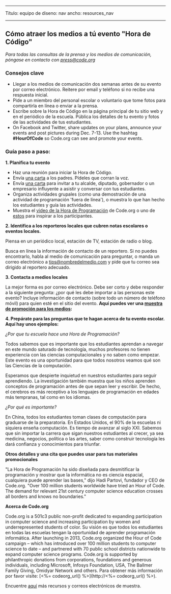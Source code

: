 * * *

Título: equipo de diseno: nav ancho: resources_nav

* * *

## Cómo atraer los medios a tú evento "Hora de Código"

*Para todas las consultas de la prensa y los medios de comunicación, póngase en contacto con <press@code.org>*

### Consejos clave

  * Llegar a los medios de comunicación dos semanas antes de su evento por correo electrónico. Reitere por email y teléfono si no recibe una respuesta inicial.
  * Pide a un miembro del personal escolar o voluntario que tome fotos para compartirla en línea o enviar a la prensa.
  * Escribe sobre la Hora de Código en la página principal de tu sitio web y en el periódico de la escuela. Pública los detalles de tu evento y fotos de las actividades de tus estudiantes.
  * On Facebook and Twitter, share updates on your plans, announce your events and post pictures during Dec. 7-13. Use the hashtag **#HourOfCode** so Code.org can see and promote your events.

### Guía paso a paso:

**1. Planifica tu evento**

  * Haz una reunión para iniciar la Hora de Código.
  * Envía [una carta](<%= hoc_uri('/resources/#sample-emails') %>) a los padres. Pídeles que corran la voz.
  * Envía [una carta](<%= hoc_uri('/resources/#sample-emails') %>) para invitar a tu alcalde, diputado, gobernador o un empresario influyente a asistir y conversar con tus estudiantes.
  * Organiza actividades grupales (como una demostración de una actividad de programación 'fuera de línea'), o muestra lo que han hecho los estudiantes y guía las actividades.
  * Muestra el [video de la Hora de Programación](<%= hoc_uri('/') %>) de Code.org o uno de [estos](<%= hoc_uri('/resources#videos') %>) para inspirar a los participantes.

**2. Identifica a los reporteros locales que cubren notas escolares o eventos locales.**

Piensa en un periódico local, estación de TV, estación de radio o blog.

Busca en línea la información de contacto de un reportero. Si no puedes encontrarlo, habla al medio de comunicación para preguntar, o manda un correo electrónico a tips@nombredelmedio.com y pide que tu correo sea dirigido al reportero adecuado.

**3. Contacta a medios locales**

La mejor forma es por correo electrónico. Debe ser corto y debe responder a la siguiente pregunta: ¿por qué les debe importar a las personas este evento? Incluye información de contacto (sobre todo un número de teléfono móvil) para quien esté en el sitio del evento. **Aquí puedes ver una [muestra de promoción para los medios](<%= hoc_uri('/resources#sample-emails') %>):**

**4. Prepárate para las preguntas que te hagan acerca de tu evento escolar. Aquí hay unos ejemplos:**

*¿Por que tu escuela hace una Hora de Programación?*

Todos sabemos que es importante que los estudiantes aprendan a navegar en este mundo saturado de tecnología, muchos profesores no tienen experiencia con las ciencias computacionales y no saben como empezar. Este evento es una oportunidad para que todos nosotros veamos qué son las Ciencias de la computación.

Esperamos que despierte inquietud en nuestros estudiantes para seguir aprendiendo. La investigación también muestra que los niños aprenden conceptos de programación antes de que sepan leer y escribir. De hecho, el cerebros es más receptivo a los lenguajes de programación en edades más tempranas, tal como en los idiomas.

*¿Por qué es importante?*

En China, todos los estudiantes toman clases de computación para graduarse de la preparatoria. En Estados Unidos, el 90% de la escuelas ni siquiera enseña computación. Es tiempo de avanzar al siglo XXI. Sabemos que sin importar la carrera que sigan nuestros estudiantes al crecer, ya sea medicina, negocios, política o las artes, saber como construir tecnología les dará confianza y conocimientos para triunfar.

**Otros detalles y una cita que puedes usar para tus materiales promocionales**

"La Hora de Programación ha sido diseñada para desmitificar la programación y mostrar que la informática no es ciencia espacial, cualquiera puede aprender las bases," dijo Hadi Partovi, fundador y CEO de Code.org. "Over 100 million students worldwide have tried an Hour of Code. The demand for relevant 21st century computer science education crosses all borders and knows no boundaries."

**Acerca de Code.org**

Code.org is a 501c3 public non-profit dedicated to expanding participation in computer science and increasing participation by women and underrepresented students of color. Su visión es que todos los estudiantes en todas las escuelas tengan la oportunidad de aprender programación informática. After launching in 2013, Code.org organized the Hour of Code campaign – which has introduced over 100 million students to computer science to date – and partnered with 70 public school districts nationwide to expand computer science programs. Code.org is supported by philanthropic donations from corporations, foundations and generous individuals, including Microsoft, Infosys Foundation, USA, The Ballmer Family Giving, Omidyar Network and others. Para obtener más información por favor visite: [<%= codeorg_url() %>](http://<%= codeorg_url() %>).

  
Encuentre [aquí](<%= hoc_uri('/resources') %>) más recursos y correos electrónicos de muestra.